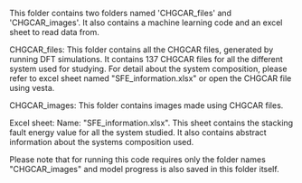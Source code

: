
This folder contains two folders named 'CHGCAR_files' and 'CHGCAR_images'. It also contains a machine learning code and an excel sheet to read data from. 


CHGCAR_files: This folder contains all the CHGCAR files, generated by running DFT simulations. It contains 137 CHGCAR files for all the different system used for studying. For detail about the system composition, please refer to excel sheet named "SFE_information.xlsx" or open the CHGCAR file using vesta. 


CHGCAR_images: This folder contains images made using CHGCAR files. 


Excel sheet: Name: "SFE_information.xlsx". This sheet contains the stacking fault energy value for all the system studied. It also contains abstract information about the systems composition used. 

Please note that for running this code requires only the folder names "CHGCAR_images" and model progress is also saved in this folder itself. 
